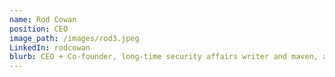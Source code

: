 ```yaml
---
name: Rod Cowan
position: CEO
image_path: /images/rod3.jpeg
LinkedIn: rodcowan
blurb: CEO + Co-founder, long-time security affairs writer and maven, advising globally on security and media, policy, and communication.
---
```

